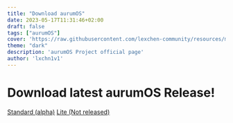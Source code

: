 ```yaml
---
title: "Download aurumOS"
date: 2023-05-17T11:31:46+02:00
draft: false
tags: ["aurumOS"]
cover: 'https://raw.githubusercontent.com/lexchen-community/resources/main/photo_2023-04-09_16-50-22-removebg-preview.png'
theme: "dark"
description: 'aurumOS Project official page'
author: 'lxchn1v1'
---
```


# Download latest aurumOS Release!

[Standard (alpha)](./download/standard.md)
[Lite (Not released)]()
